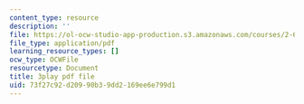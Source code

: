 ```yaml
---
content_type: resource
description: ''
file: https://ol-ocw-studio-app-production.s3.amazonaws.com/courses/2-627-fundamentals-of-photovoltaics-fall-2013/73f27c92d20990b39dd2169ee6e799d1_C42jXQLc_Jo.pdf
file_type: application/pdf
learning_resource_types: []
ocw_type: OCWFile
resourcetype: Document
title: 3play pdf file
uid: 73f27c92-d209-90b3-9dd2-169ee6e799d1
---
```

